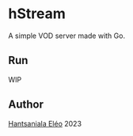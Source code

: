 # hStream

A simple VOD server made with Go.

## Run

WIP

## Author

[Hantsaniala Eléo](https://t.me/hantsaniala3) 2023
